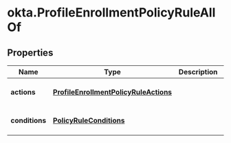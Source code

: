 # okta.ProfileEnrollmentPolicyRuleAllOf

## Properties

Name | Type | Description | Notes
------------ | ------------- | ------------- | -------------
**actions** | [**ProfileEnrollmentPolicyRuleActions**](ProfileEnrollmentPolicyRuleActions.md) |  | [optional] [default to undefined]
**conditions** | [**PolicyRuleConditions**](PolicyRuleConditions.md) |  | [optional] [default to undefined]


